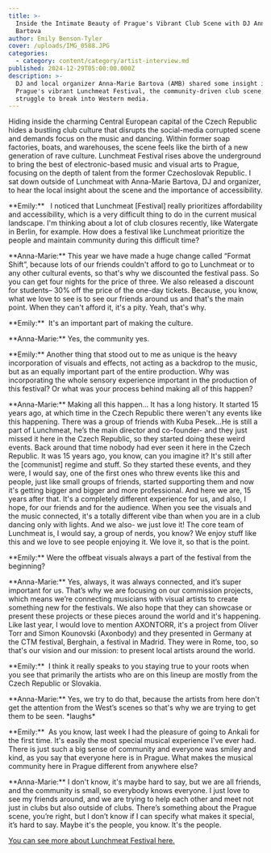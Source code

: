 ```yaml
---
title: >-
  Inside the Intimate Beauty of Prague's Vibrant Club Scene with DJ Anna-Marie
  Bartova
author: Emily Benson-Tyler
cover: /uploads/IMG_0588.JPG
categories:
  - category: content/category/artist-interview.md
published: 2024-12-29T05:00:00.000Z
description: >-
  DJ and local organizer Anna-Marie Bartova (AMB) shared some insight into
  Prague's vibrant Lunchmeat Festival, the community-driven club scene, and the
  struggle to break into Western media.
---
```


Hiding inside the charming Central European capital of the Czech Republic hides a bustling club culture that disrupts the social-media corrupted scene and demands focus on the music and dancing. Within former soap factories, boats, and warehouses, the scene feels like the birth of a new generation of rave culture. Lunchmeat Festival rises above the underground to bring the best of electronic-based music and visual arts to Prague, focusing on the depth of talent from the former Czechoslovak Republic. I sat down outside of Lunchmeat with Anna-Marie Bartova, DJ and organizer, to hear the local insight about the scene and the importance of accessibility.

\*\*Emily:\*\*   I noticed that Lunchmeat \[Festival] really prioritizes affordability and accessibility, which is a very difficult thing to do in the current musical landscape. I'm thinking about a lot of club closures recently, like Watergate in Berlin, for example. How does a festival like Lunchmeat prioritize the people and maintain community during this difficult time?

\*\*Anna-Marie:\*\* This year we have made a huge change called “Format Shift”, because lots of our friends couldn't afford to go to Lunchmeat or to any other cultural events, so that's why we discounted the festival pass. So you can get four nights for the price of three. We also released a discount for students– 30% off the price of the one-day tickets. Because, you know, what we love to see is to see our friends around us and that's the main point. When they can't afford it, it's a pity. Yeah, that's why. 

\*\*Emily:\*\*  It's an important part of making the culture.

\*\*Anna-Marie:\*\*	 Yes, the community yes.

\*\*Emily:\*\*	 Another thing that stood out to me as unique is the heavy incorporation of visuals and effects, not acting as a backdrop to the music, but as an equally important part of the entire production. Why was incorporating the whole sensory experience important in the production of this festival? Or what was your process behind making all of this happen?

\*\*Anna-Marie:\*\* 	Making all this happen… It has a long history. It started 15 years ago, at which time in the Czech Republic there weren't any events like this happening. There was a group of friends with Kuba Pesek…He is still a part of Lunchmeat, he’s the main director and co-founder- and they just missed it here in the Czech Republic, so they started doing these weird events. Back around that time nobody had ever seen it here in the Czech Republic. It was 15 years ago, you know, can you imagine it? It's still after the \[communist] regime and stuff. So they started these events, and they were, I would say, one of the first ones who threw events like this and people, just like small groups of friends, started supporting them and now it's getting bigger and bigger and more professional. And here we are, 15 years after that. It's a completely different experience for us, and also, I hope, for our friends and for the audience. When you see the visuals and the music connected, it's a totally different vibe than when you are in a club dancing only with lights. And we also- we just love it! The core team of Lunchmeat is, I would say, a group of nerds, you know? We enjoy stuff like this and we love to see people enjoying it. We love it, so that is the point.

\*\*Emily:\*\* 	Were the offbeat visuals always a part of the festival from the beginning?

\*\*Anna-Marie:\*\* 	Yes, always, it was always connected, and it’s super important for us. That’s why we are focusing on our commission projects, which means we’re connecting musicians with visual artists to create something new for the festivals. We also hope that they can showcase or present these projects or these pieces around the world and it's happening. Like last year, I would love to mention AXONTORR, it's a project from Oliver Torr and Simon Kounovski (Axonbody) and they presented in Germany at the CTM festival, Berghain, a festival in Madrid. They were in Rome, too, so that's our vision and our mission: to present local artists around the world.

\*\*Emily:\*\*  I think it really speaks to you staying true to your roots when you see that primarily the artists who are on this lineup are mostly from the Czech Republic or Slovakia.

\*\*Anna-Marie:\*\* Yes, we try to do that, because the artists from here don't get the attention from the West’s scenes so that's why we are trying to get them to be seen. \*laughs\*

\*\*Emily:\*\*  	As you know, last week I had the pleasure of going to Ankali for the first time. It's easily the most special musical experience I've ever had. There is just such a big sense of community and everyone was smiley and kind, as you say that everyone here is in Prague. What makes the musical community here in Prague different from anywhere else?

\*\*Anna-Marie:\*\* I don't know, it's maybe hard to say, but we are all friends, and the community is small, so everybody knows everyone. I just love to see my friends around, and we are trying to help each other and meet not just in clubs but also outside of clubs. There’s something about the Prague scene, you’re right, but I don’t know if I can specify what makes it special, it’s hard to say. Maybe it's the people, you know. It's the people.

[You can see more about Lunchmeat Festival here.](https://www.instagram.com/lunchmeatfestival?utm_source=ig_web_button_share_sheet\&igsh=ZDNlZDc0MzIxNw==)
